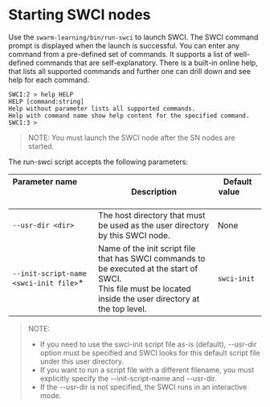 # <a name="GUID-BAEEFDBA-FC5E-40BC-89B8-0B7BC738B8D3"/> Starting SWCI nodes

Use the `swarm-learning/bin/run-swci` to launch SWCI. The SWCI command prompt is displayed when the launch is successful. You can enter any command from a pre-defined set of commands. It supports a list of well-defined commands that are self-explanatory. There is a built-in online help, that lists all supported commands and further one can drill down and see help for each command.

```
SWCI:2 > help HELP
HELP [command:string]
Help without parameter lists all supported commands.
Help with command name show help content for the specified command.
SWCI:3 >
```

<blockquote>
  
NOTE: You must launch the SWCI node after the SN nodes are started.

</blockquote>

The run-swci script accepts the following parameters:

|Parameter name &nbsp; &nbsp; &nbsp; &nbsp; &nbsp; &nbsp; &nbsp; &nbsp; &nbsp; &nbsp; &nbsp; &nbsp; &nbsp; &nbsp; &nbsp; &nbsp; &nbsp; &nbsp; &nbsp; &nbsp; &nbsp; &nbsp;  &nbsp; &nbsp; &nbsp; &nbsp; &nbsp; &nbsp; &nbsp; &nbsp; &nbsp; &nbsp; |Description|Default value &nbsp; &nbsp; &nbsp; &nbsp; &nbsp; &nbsp;  |
|--------------|-----------|-------------------------------------------------------|
|`--usr-dir <dir>`|The host directory that must be used as the user directory by this SWCI node.|None|
|`--init-script-name <swci-init file>`*|Name of the init script file that has SWCI commands to be executed at the start of SWCI. <br> This file must be located inside the user directory at the top level.<br>|`swci-init`|

<blockquote>
  
NOTE: 
- If you need to use the swci-init script file as-is (default), --usr-dir option must be specified and SWCI looks for this default script file under this user  directory.
- If you want to run a script file with a different filename, you must explicitly specify the --init-script-name
and --usr-dir.
- If the --usr-dir is not specified, the SWCI runs in an interactive mode.

</blockquote>
